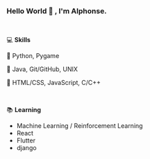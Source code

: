 ### Hello World 👋 , I'm Alphonse.

<br/>

💻 **Skills**

🥇 Python, Pygame

🥈 Java, Git/GitHub, UNIX

🥉 HTML/CSS, JavaScript, C/C++

<br/>

📚 **Learning**

- Machine Learning / Reinforcement Learning
- React
- Flutter
- django
